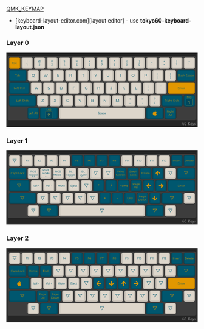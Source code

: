 

[QMK_KEYMAP](https://config.qmk.fm/#/tokyokeyboard/tokyo60/LAYOUT_60_hhkb)

* [keyboard-layout-editor.com][layout editor] - use **tokyo60-keyboard-layout.json**

### Layer 0
![Tokyo60 yingchaotw layer 0][layer_0]

### Layer 1
![Tokyo60 yingchaotw layer 1][layer_1]

### Layer 2
![Tokyo60 yingchaotw layer 1][layer_2]

[layer_0]: layer_0.png
[layer_1]: layer_1.png
[layer_2]: layer_2.png